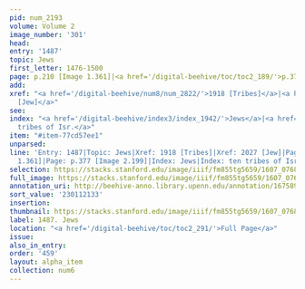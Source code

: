 ```yaml
---
pid: num_2193
volume: Volume 2
image_number: '301'
head:
entry: '1487'
topic: Jews
first_letter: 1476-1500
page: p.210 [Image 1.361]|<a href='/digital-beehive/toc/toc2_189/'>p.377 [Image 2.199]</a>
add:
xref: "<a href='/digital-beehive/num8/num_2822/'>1918 [Tribes]</a>|<a href='/digital-beehive/num9/num_2962/'>2027
  [Jew]</a>"
see:
index: "<a href='/digital-beehive/index3/index_1942/'>Jews</a>|<a href='/digital-beehive/index5/index_4235/'>ten
  tribes of Isr.</a>"
item: "#item-77cd57ee1"
unparsed:
line: 'Entry: 1487|Topic: Jews|Xref: 1918 [Tribes]|Xref: 2027 [Jew]|Page: p.210 [Image
  1.361]|Page: p.377 [Image 2.199]|Index: Jews|Index: ten tribes of Isr. |#item-77cd57ee1'
selection: https://stacks.stanford.edu/image/iiif/fm855tg5659/1607_0768/494,2133,2745,908/full/0/default.jpg
full_image: https://stacks.stanford.edu/image/iiif/fm855tg5659/1607_0768/full/full/0/default.jpg
annotation_uri: http://beehive-anno.library.upenn.edu/annotation/1675890049807
sort_value: '230112133'
insertion:
thumbnail: https://stacks.stanford.edu/image/iiif/fm855tg5659/1607_0768/494,2133,600,180/250,/0/default.jpg
label: 1487. Jews
location: "<a href='/digital-beehive/toc/toc2_291/'>Full Page</a>"
issue:
also_in_entry:
order: '459'
layout: alpha_item
collection: num6
---
```


